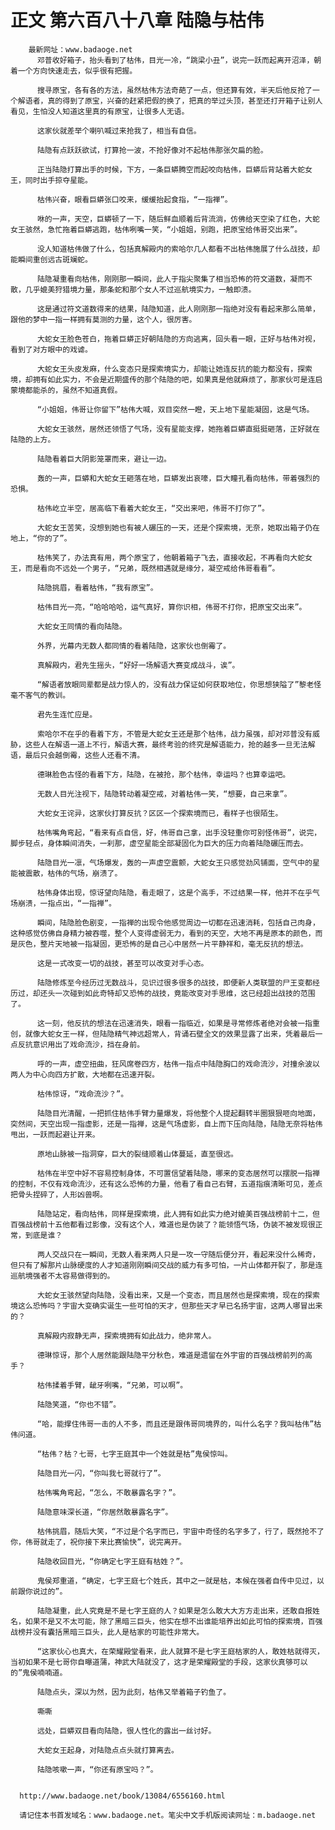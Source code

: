 # 正文 第六百八十八章 陆隐与枯伟
        最新网址：www.badaoge.net
          邓普收好箱子，抬头看到了枯伟，目光一冷，“跳梁小丑”，说完一跃而起离开沼泽，朝着一个方向快速走去，似乎很有把握。
      
          搜寻原宝，各有各的方法，虽然枯伟方法奇葩了一点，但还算有效，半天后他反抢了一个解语者，真的得到了原宝，兴奋的赶紧把假的换了，把真的举过头顶，甚至还打开箱子让别人看见，生怕没人知道这里真的有原宝，让很多人无语。
      
          这家伙就差举个喇叭喊过来抢我了，相当有自信。
      
          陆隐有点跃跃欲试，打算抢一波，不抢好像对不起枯伟那张欠扁的脸。
      
          正当陆隐打算出手的时候，下方，一条巨蟒腾空而起咬向枯伟，巨蟒后背站着大蛇女王，同时出手掠夺星能。
      
          枯伟兴奋，眼看巨蟒张口咬来，缓缓抬起食指，“一指禅”。
      
          咻的一声，天空，巨蟒顿了一下，随后鲜血顺着后背流淌，仿佛给天空染了红色，大蛇女王骇然，急忙拖着巨蟒逃跑，枯伟咧嘴一笑，“小姐姐，别跑，把原宝给伟哥交出来”。
      
          没人知道枯伟做了什么，包括真解殿内的索哈尔几人都看不出枯伟施展了什么战技，却能瞬间重创远古斑斓蛇。
      
          陆隐凝重看向枯伟，刚刚那一瞬间，此人于指尖聚集了相当恐怖的符文道数，凝而不散，几乎媲美狩猎境力量，那条蛇和那个女人不过巡航境实力，一触即溃。
      
          这是通过符文道数得来的结果，陆隐知道，此人刚刚那一指绝对没有看起来那么简单，跟他的梦中一指一样拥有莫测的力量，这个人，很厉害。
      
          大蛇女王脸色苍白，拖着巨蟒正好朝陆隐的方向逃离，回头看一眼，正好与枯伟对视，看到了对方眼中的戏谑。
      
          大蛇女王头皮发麻，什么变态只是探索境实力，却能让她连反抗的能力都没有，探索境，却拥有如此实力，不会是近期盛传的那个陆隐的吧，如果真是他就麻烦了，那家伙可是连启蒙境都能杀的，虽然不知道真假。
      
          “小姐姐，伟哥让你留下”枯伟大喊，双目突然一瞪，天上地下星能凝固，这是气场。
      
          大蛇女王骇然，居然还领悟了气场，没有星能支撑，她拖着巨蟒直挺挺砸落，正好就在陆隐的上方。
      
          陆隐看着巨大阴影笼罩而来，避让一边。
      
          轰的一声，巨蟒和大蛇女王砸落在地，巨蟒发出哀嚎，巨大瞳孔看向枯伟，带着强烈的恐惧。
      
          枯伟屹立半空，居高临下看着大蛇女王，“交出来吧，伟哥不打你了”。
      
          大蛇女王苦笑，没想到她也有被人碾压的一天，还是个探索境，无奈，她取出箱子仍在地上，“你的了”。
      
          枯伟笑了，办法真有用，两个原宝了，他朝着箱子飞去，直接收起，不再看向大蛇女王，而是看向不远处一个男子，“兄弟，既然相遇就是缘分，凝空戒给伟哥看看”。
      
          陆隐挑眉，看着枯伟，“我有原宝”。
      
          枯伟目光一亮，“哈哈哈哈，运气真好，算你识相，伟哥不打你，把原宝交出来”。
      
          大蛇女王同情的看向陆隐。
      
          外界，光幕内无数人都同情的看着陆隐，这家伙也倒霉了。
      
          真解殿内，君先生摇头，“好好一场解语大赛变成战斗，诶”。
      
          “解语者放眼同辈都是战力惊人的，没有战力保证如何获取地位，你思想狭隘了”黎老怪毫不客气的教训。
      
          君先生连忙应是。
      
          索哈尔不在乎的看着下方，不管是大蛇女王还是那个枯伟，战力虽强，却对邓普没有威胁，这些人在解语一道上不行，解语大赛，最终考验的终究是解语能力，抢的越多一旦无法解语，最后只会越倒霉，这些人还看不清。
      
          德琳脸色古怪的看着下方，陆隐，在被抢，那个枯伟，幸运吗？也算幸运吧。
      
          无数人目光注视下，陆隐转动着凝空戒，对着枯伟一笑，“想要，自己来拿”。
      
          大蛇女王诧异，这家伙打算反抗？区区一个探索境而已，看样子也很陌生。
      
          枯伟嘴角弯起，“看来有点自信，好，伟哥自己拿，出手没轻重你可别怪伟哥”，说完，脚步轻点，身体瞬间消失，一刹那，虚空星能全部凝固化为巨大的压力向着陆隐碾压而去。
      
          陆隐目光一凛，气场爆发，轰的一声虚空震颤，大蛇女王只感觉劲风铺面，空气中的星能被震散，枯伟的气场，崩溃了。
      
          枯伟身体出现，惊讶望向陆隐，看走眼了，这是个高手，不过结果一样，他并不在乎气场崩溃，一指点出，“一指禅”。
      
          瞬间，陆隐脸色剧变，一指禅的出现令他感觉周边一切都在迅速消耗，包括自己肉身，这种感觉仿佛自身精力被吞噬，整个人变得虚弱无力，看到的天空，大地不再是原本的颜色，而是灰色，整片天地被一指凝固，更恐怖的是自己心中居然一片平静祥和，毫无反抗的想法。
      
          这是一式改变一切的战技，甚至可以改变对手心态。
      
          陆隐修炼至今经历过无数战斗，见识过很多很多的战技，即便新人类联盟的尸王变都经历过，却还头一次碰到如此奇特却又恐怖的战技，竟能改变对手思维，这已经超出战技的范围了。
      
          这一刻，他反抗的想法在迅速消失，眼看一指临近，如果是寻常修炼者绝对会被一指重创，就像大蛇女王一样，但陆隐精气神远超常人，背诵石壁全文的效果显露了出来，凭着最后一点反抗意识用出了戏命流沙，挡在身前。
      
          呼的一声，虚空扭曲，狂风席卷四方，枯伟一指点中陆隐胸口的戏命流沙，对撞余波以两人为中心向四方扩散，大地都在迅速开裂。
      
          枯伟惊讶，“戏命流沙？”。
      
          陆隐目光清醒，一把抓住枯伟手臂力量爆发，将他整个人提起翻转半圈狠狠咂向地面，突然间，天空出现一指虚影，还是一指禅，这是气场虚影，自上而下压向陆隐，陆隐无奈将枯伟甩出，一跃而起避让开来。
      
          原地山脉被一指洞穿，巨大的裂缝顺着山体蔓延，直至很远。
      
          枯伟在半空中好不容易控制身体，不可置信望着陆隐，哪来的变态居然可以摆脱一指禅的控制，不仅有戏命流沙，还有这么恐怖的力量，他看了看自己右臂，五道指痕清晰可见，差点把骨头捏碎了，人形凶兽啊。
      
          陆隐站定，看向枯伟，同样是探索境，此人拥有如此实力绝对媲美百强战榜前十二，但百强战榜前十五他都看过影像，没有这个人，难道也是伪装了？能领悟气场，伪装不被发现很正常，到底是谁？
      
          两人交战只在一瞬间，无数人看来两人只是一攻一守随后便分开，看起来没什么稀奇，但只有了解那片山脉硬度的人才知道刚刚瞬间交战的威力有多可怕，一片山体都开裂了，那是连巡航境强者不太容易做得到的。
      
          大蛇女王骇然望向陆隐，没看出来，又是一个变态，而且居然也是探索境，现在的探索境这么恐怖吗？宇宙大变确实诞生一些可怕的天才，但那些天才早已名扬宇宙，这两人哪冒出来的？
      
          真解殿内寂静无声，探索境拥有如此战力，绝非常人。
      
          德琳惊讶，那个人居然能跟陆隐平分秋色，难道是遗留在外宇宙的百强战榜前列的高手？
      
          枯伟揉着手臂，龇牙咧嘴，“兄弟，可以啊”。
      
          陆隐笑道，“你也不错”。
      
          “哈，能撑住伟哥一击的人不多，而且还是跟伟哥同境界的，叫什么名字？我叫枯伟”枯伟问道。
      
          “枯伟？枯？七哥，七字王庭其中一个姓就是枯”鬼侯惊叫。
      
          陆隐目光一闪，“你叫我七哥就行了”。
      
          枯伟嘴角弯起，“怎么，不敢暴露名字？”。
      
          陆隐意味深长道，“你居然敢暴露名字”。
      
          枯伟挑眉，随后大笑，“不过是个名字而已，宇宙中奇怪的名字多了，行了，既然抢不了你，伟哥就走了，祝你接下来比赛愉快”，说完离开。
      
          陆隐收回目光，“你确定七字王庭有枯姓？”。
      
          鬼侯郑重道，“确定，七字王庭七个姓氏，其中之一就是枯，本候在强者自传中见过，以前跟你说过的”。
      
          陆隐凝重，此人究竟是不是七字王庭的人？如果是怎么敢大大方方走出来，还敢自报姓名，如果不是又不太可能，除了黑暗三巨头，他实在想不出谁能培养出如此可怕的探索境，百强战榜并没有囊括黑暗三巨头，此人是枯家的可能性非常大。
      
          “这家伙心也真大，在荣耀殿堂看来，此人就算不是七字王庭枯家的人，敢姓枯就得灭，当初如果不是七哥你自曝道蒲，神武大陆就没了，这才是荣耀殿堂的手段，这家伙真够可以的”鬼侯喃喃道。
      
          陆隐点头，深以为然，因为此刻，枯伟又举着箱子钓鱼了。
      
          嘶嘶
      
          远处，巨蟒双目看向陆隐，很人性化的露出一丝讨好。
      
          大蛇女王起身，对陆隐点点头就打算离去。
      
          陆隐咳嗽一声，“你还有原宝吗？”。
      
      
      http://www.badaoge.net/book/13084/6556160.html
      
      请记住本书首发域名：www.badaoge.net。笔尖中文手机版阅读网址：m.badaoge.net